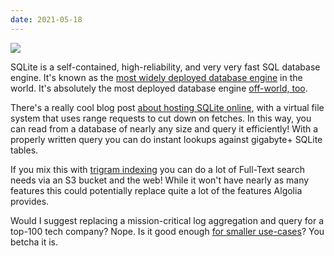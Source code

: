 ```yaml
---
date: 2021-05-18
---
```

![][giphy]

SQLite is a self-contained, high-reliability, and very very fast SQL database engine.
It's known as the [most widely deployed database engine][1] in the world.  It's
absolutely the most deployed database engine [off-world, too][2].

There's a really cool blog post [about hosting SQLite online][3], with a virtual
file system that uses range requests to cut down on fetches.  In this way, you can
read from a database of nearly any size and query it efficiently!  With a properly
written query you can do instant lookups against gigabyte+ SQLite tables.

If you mix this with [trigram indexing][4] you can do a lot of Full-Text search needs
via an S3 bucket and the web!  While it won't have nearly as many features
this could potentially replace quite a lot of the features Algolia provides.

Would I suggest replacing a mission-critical log aggregation and query for
a top-100 tech company?  Nope.  Is it good enough [for smaller use-cases][5]?
You betcha it is.

[giphy]: https://media.giphy.com/media/sRFEa8lbeC7zbcIZZR/giphy-downsized.gif


[1]: https://sqlite.org/mostdeployed.html
[2]: https://ntrs.nasa.gov/search?q=sqlite
[3]: https://phiresky.github.io/blog/2021/hosting-sqlite-databases-on-github-pages/
[4]: https://sqlite.org/fts5.html#the_experimental_trigram_tokenizer
[5]: https://nickb.dev/blog/replacing-elasticsearch-with-rust-and-sqlite
